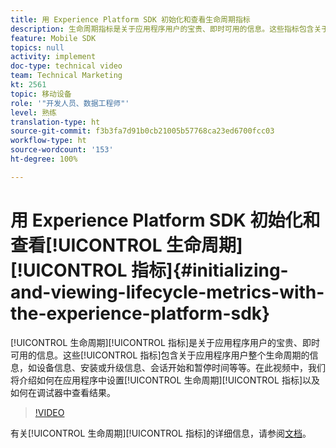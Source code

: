 ```yaml
---
title: 用 Experience Platform SDK 初始化和查看生命周期指标
description: 生命周期指标是关于应用程序用户的宝贵、即时可用的信息。这些指标包含关于应用程序用户整个生命周期的信息，如设备信息、安装或升级信息、会话开始和暂停时间等等。在此视频中，我们将介绍如何在应用程序中设置生命周期指标以及如何在调试器中查看结果。
feature: Mobile SDK
topics: null
activity: implement
doc-type: technical video
team: Technical Marketing
kt: 2561
topic: 移动设备
role: '"开发人员、数据工程师"'
level: 熟练
translation-type: ht
source-git-commit: f3b3fa7d91b0cb21005b57768ca23ed6700fcc03
workflow-type: ht
source-wordcount: '153'
ht-degree: 100%

---
```



# 用 Experience Platform SDK 初始化和查看[!UICONTROL 生命周期][!UICONTROL 指标]{#initializing-and-viewing-lifecycle-metrics-with-the-experience-platform-sdk}

[!UICONTROL 生命周期][!UICONTROL 指标]是关于应用程序用户的宝贵、即时可用的信息。这些[!UICONTROL 指标]包含关于应用程序用户整个生命周期的信息，如设备信息、安装或升级信息、会话开始和暂停时间等等。在此视频中，我们将介绍如何在应用程序中设置[!UICONTROL 生命周期][!UICONTROL 指标]以及如何在调试器中查看结果。

>[!VIDEO](https://video.tv.adobe.com/v/26258/?quality=12)

有关[!UICONTROL 生命周期][!UICONTROL 指标]的详细信息，请参阅[文档](https://aep-sdks.gitbook.io/docs/using-mobile-extensions/mobile-core/lifecycle)。
